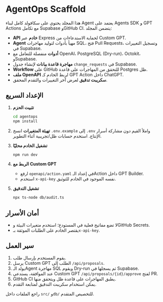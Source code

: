 # AgentOps Scaffold

هذا المجلد يحتوي على سكافولد كامل لبناء Agent يعتمد على Agents SDK و GPT Actions مع تكامل Supabase وGitHub CI. يتضمن المجلد:

- **API خادم** عبر Express لحماية الاستدعاءات من Custom GPT.
- **Agent** مهيأ بأدوات لتوليد مهاجرات SQL، فتح Pull Requests، وتسجيل التغييرات في Supabase.
- **أدوات** منفصلة للتعامل مع OpenAI، PostgreSQL (Dry-run)، Octokit، وSupabase.
- **مهاجرة قاعدة بيانات** لإنشاء جدول `change_requests` في Supabase.
- **Workflow** على GitHub للتحقق من المهاجرات على قاعدة Postgres ظل.
- **ملف OpenAPI** لربط الخادم كـ GPT Action داخل ChatGPT.
- **سكريبت تدقيق** لعرض آخر التغييرات والتقدم المحقق.

## الإعداد السريع

1. **تثبيت الحزم**
   ```bash
   cd agentops
   npm install
   ```

2. **تهيئة المتغيرات**
   انسخ `.env.example` إلى `.env` واملأ القيم دون مشاركة أسرار الإنتاج. استخدم حسابات ظل/تجريبية أثناء التطوير.

3. **تشغيل الخادم محليًا**
   ```bash
   npm run dev
   ```

4. **الربط مع Custom GPT**
   - ارفع `openapi/action.yaml` في إعداد الـAction داخل GPT Builder.
   - استخدم `x-api-key` نفسه الموجود في الخادم للتوثيق.

5. **تشغيل التدقيق**
   ```bash
   npx ts-node db/audit.ts
   ```

## أمان الأسرار

- لا تضع مفاتيح فعلية في المستودع؛ استخدم متغيرات البيئة وGitHub Secrets.
- يقتصر الخادم على الطلبات الموثقة بـ`x-api-key`.

## سير العمل

1. يقوم المستخدم بإرسال طلب.
2. يرسل Custom GPT الطلب إلى `/api/proposals`.
3. يولد الـAgent مهاجرة SQL ويقوم Dry-run ثم يسجلها في Supabase.
4. عند الموافقة، يستدعي Custom GPT `/api/proposals/{id}/approve` لفتح PR.
5. GitHub CI يطبق المهاجرات على قاعدة ظل ويتحقق منها.
6. يمكن استخدام سكريبت التدقيق لمتابعة التقدم.

راجع الملفات داخل `src/` و`db/` للتخصيص المتقدم.
